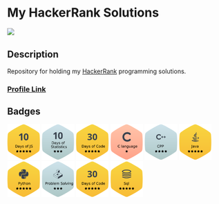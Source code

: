# My HackerRank Solutions

<!-- ![HackerRack Logo](https://hrcdn.net/fcore/assets/brand/h_mark_sm-966d2b45e3.svg) -->

<img src="https://hrcdn.net/fcore/assets/brand/h_mark_sm-966d2b45e3.svg" width="15%">

## Description

Repository for holding my [HackerRank](https://www.hackerrank.com/) programming solutions.

### [Profile Link](https://www.hackerrank.com/harrison_r_welch)

## Badges

<img src="https://github.com/HarrisonWelch/MyHackerRankSolutions/blob/master/Resources/10doj5.png" width="15%">
<img src="https://github.com/HarrisonWelch/MyHackerRankSolutions/blob/master/Resources/10dos3.png" width="15%">
<img src="https://github.com/HarrisonWelch/MyHackerRankSolutions/blob/master/Resources/30doc5.png" width="15%">
<img src="https://github.com/HarrisonWelch/MyHackerRankSolutions/blob/master/Resources/clang1.png" width="15%">
<img src="https://github.com/HarrisonWelch/MyHackerRankSolutions/blob/master/Resources/cpp4.png" width="15%">
<img src="https://github.com/HarrisonWelch/MyHackerRankSolutions/blob/master/Resources/j5.png" width="15%">
<img src="https://github.com/HarrisonWelch/MyHackerRankSolutions/blob/master/Resources/p5.png" width="15%">
<img src="https://github.com/HarrisonWelch/MyHackerRankSolutions/blob/master/Resources/ps3.png" width="15%">
<img src="https://github.com/HarrisonWelch/MyHackerRankSolutions/blob/master/Resources/ruby1.png" width="15%">
<img src="https://github.com/HarrisonWelch/MyHackerRankSolutions/blob/master/Resources/sql5.png" width="15%">

